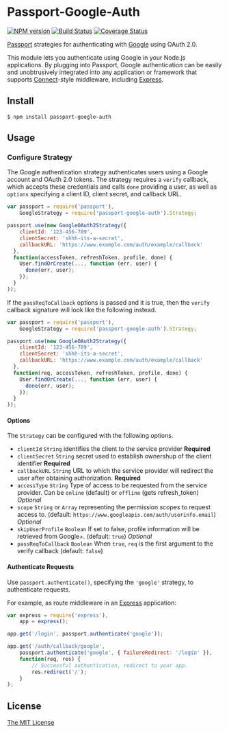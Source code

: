 # Passport-Google-Auth
[![NPM version](https://badge.fury.io/js/passport-google-auth.svg)](http://badge.fury.io/js/passport-google-auth)
[![Build Status](https://travis-ci.org/RiptideCloud/passport-google-auth.svg?branch=master)](https://travis-ci.org/RiptideCloud/passport-google-auth)
[![Coverage Status](https://img.shields.io/coveralls/RiptideCloud/passport-google-auth.svg?branch=master)](https://coveralls.io/r/RiptideCloud/passport-google-auth)

[Passport](http://passportjs.org/) strategies for authenticating with [Google](http://www.google.com/)
using OAuth 2.0.

This module lets you authenticate using Google in your Node.js applications.
By plugging into Passport, Google authentication can be easily and
unobtrusively integrated into any application or framework that supports
[Connect](http://www.senchalabs.org/connect/)-style middleware, including
[Express](http://expressjs.com/).

## Install

    $ npm install passport-google-auth

## Usage

### Configure Strategy

The Google authentication strategy authenticates users using a Google
account and OAuth 2.0 tokens.  The strategy requires a `verify` callback, which
accepts these credentials and calls `done` providing a user, as well as
`options` specifying a client ID, client secret, and callback URL.

```js
var passport = require('passport'),
    GoogleStrategy = require('passport-google-auth').Strategy;

passport.use(new GoogleOAuth2Strategy({
    clientId: '123-456-789',
    clientSecret: 'shhh-its-a-secret',
    callbackURL: 'https://www.example.com/auth/example/callback'
  },
  function(accessToken, refreshToken, profile, done) {
    User.findOrCreate(..., function (err, user) {
      done(err, user);
    });
  }
));
```

If the `passReqToCallback` options is passed and it is true, then the `verify` callback signature
will look like the following instead.

```js
var passport = require('passport'),
    GoogleStrategy = require('passport-google-auth').Strategy;

passport.use(new GoogleOAuth2Strategy({
    clientId: '123-456-789',
    clientSecret: 'shhh-its-a-secret',
    callbackURL: 'https://www.example.com/auth/example/callback'
  },
  function(req, accessToken, refreshToken, profile, done) {
    User.findOrCreate(..., function (err, user) {
      done(err, user);
    });
  }
));
```

#### Options
The `Strategy` can be configured with the following options.

* `clientId`          `String` identifies the client to the service provider **Required**
* `clientSecret`      `String` secret used to establish ownershup of the client identifier **Required**
* `callbackURL`       `String` URL to which the service provider will redirect the user after obtaining authorization. **Required**
* `accessType`        `String` Type of access to be requested from the service provider. Can be `online` (default) or `offline` (gets refresh_token) _Optional_
* `scope`             `String` or `Array` representing the permission scopes to request access to. (default: `https://www.googleapis.com/auth/userinfo.email`) _Optional_
* `skipUserProfile`   `Boolean` If set to false, profile information will be retrieved from Google+. (default: `true`) _Optional_
* `passReqToCallback` `Boolean` When `true`, `req` is the first argument to the verify callback (default: `false`)

#### Authenticate Requests

Use `passport.authenticate()`, specifying the `'google'` strategy, to
authenticate requests.

For example, as route middleware in an [Express](http://expressjs.com/)
application:

```js
var express = require('express'),
    app = express();

app.get('/login', passport.authenticate('google'));

app.get('/auth/callback/google', 
    passport.authenticate('google', { failureRedirect: '/login' }),
    function(req, res) {
        // Successful authentication, redirect to your app.
        res.redirect('/');
    }
);
```

## License

[The MIT License](http://opensource.org/licenses/MIT)